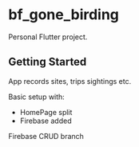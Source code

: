# bf_gone_birding

Personal Flutter project.

## Getting Started

App records sites, trips sightings etc.

Basic setup with:
 - HomePage split 
 - Firebase added

 Firebase CRUD branch

